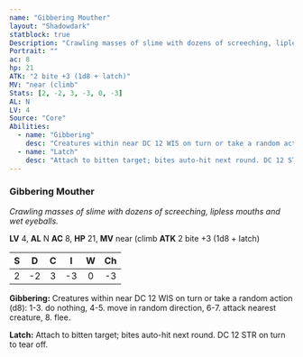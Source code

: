 ```yaml
---
name: "Gibbering Mouther"
layout: "Shadowdark"
statblock: true
Description: "Crawling masses of slime with dozens of screeching, lipless mouths and wet eyeballs."
Portrait: ""
ac: 8
hp: 21
ATK: "2 bite +3 (1d8 + latch)"
MV: "near (climb"
Stats: [2, -2, 3, -3, 0, -3]
AL: N
LV: 4
Source: "Core"
Abilities:
  - name: "Gibbering"
    desc: "Creatures within near DC 12 WIS on turn or take a random action (d8): 1-3. do nothing, 4-5. move in random direction, 6-7. attack nearest creature, 8. flee."
  - name: "Latch"
    desc: "Attach to bitten target; bites auto-hit next round. DC 12 STR on turn to tear off."
---
```


### Gibbering Mouther

_Crawling masses of slime with dozens of screeching, lipless mouths and wet eyeballs._

**LV** 4, **AL** N
**AC** 8, **HP** 21, **MV** near (climb
**ATK** 2 bite +3 (1d8 + latch)

|  S  |  D  |  C  |  I  |  W  |  Ch  |
|:---:|:---:|:---:|:---:|:---:|:----:|
| 2 | -2 | 3 | -3 | 0 | -3 |

**Gibbering:** Creatures within near DC 12 WIS on turn or take a random action (d8): 1-3. do nothing, 4-5. move in random direction, 6-7. attack nearest creature, 8. flee.

**Latch:** Attach to bitten target; bites auto-hit next round. DC 12 STR on turn to tear off.


